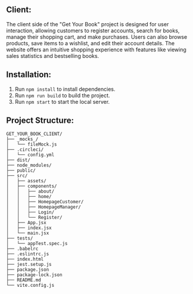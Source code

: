 ## Client:

The client side of the "Get Your Book" project is designed for user interaction, allowing customers to register accounts, search for books, manage their shopping cart, and make purchases. Users can also browse products, save items to a wishlist, and edit their account details. The website offers an intuitive shopping experience with features like viewing sales statistics and bestselling books.

## Installation:

1. Run `npm install` to install dependencies.
2. Run `npm run build` to build the project.
3. Run `npm start` to start the local server.

## Project Structure:
```plaintext
GET_YOUR_BOOK_CLIENT/
├── _mocks_/
│   └── fileMock.js
├── .circleci/
│   └── config.yml
├── dist/
├── node_modules/
├── public/
├── src/
│   ├── assets/
│   ├── components/
│   │   ├── about/
│   │   ├── home/
│   │   ├── HomepageCustomer/
│   │   ├── HomepageManager/
│   │   ├── Login/
│   │   └── Register/
│   ├── App.jsx
│   ├── index.jsx
│   └── main.jsx
├── tests/
│   └── appTest.spec.js
├── .babelrc
├── .eslintrc.js
├── index.html
├── jest.setup.js
├── package.json
├── package-lock.json
├── README.md
└── vite.config.js
 ```
